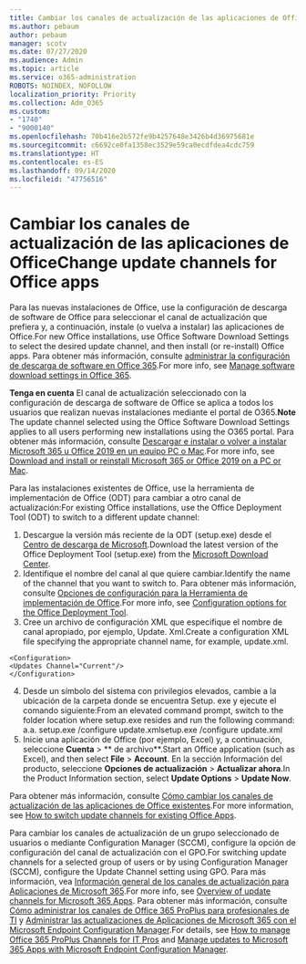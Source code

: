 ```yaml
---
title: Cambiar los canales de actualización de las aplicaciones de Office
ms.author: pebaum
author: pebaum
manager: scotv
ms.date: 07/27/2020
ms.audience: Admin
ms.topic: article
ms.service: o365-administration
ROBOTS: NOINDEX, NOFOLLOW
localization_priority: Priority
ms.collection: Adm_O365
ms.custom:
- "1740"
- "9000140"
ms.openlocfilehash: 70b416e2b572fe9b4257648e3426b4d36975681e
ms.sourcegitcommit: c6692ce0fa1358ec3529e59ca0ecdfdea4cdc759
ms.translationtype: HT
ms.contentlocale: es-ES
ms.lasthandoff: 09/14/2020
ms.locfileid: "47756516"
---
```

# <a name="change-update-channels-for-office-apps"></a><span data-ttu-id="4c69a-102">Cambiar los canales de actualización de las aplicaciones de Office</span><span class="sxs-lookup"><span data-stu-id="4c69a-102">Change update channels for Office apps</span></span>

<span data-ttu-id="4c69a-103">Para las nuevas instalaciones de Office, use la configuración de descarga de software de Office para seleccionar el canal de actualización que prefiera y, a continuación, instale (o vuelva a instalar) las aplicaciones de Office.</span><span class="sxs-lookup"><span data-stu-id="4c69a-103">For new Office installations, use Office Software Download Settings to select the desired update channel, and then install (or re-install) Office apps.</span></span> <span data-ttu-id="4c69a-104">Para obtener más información, consulte [administrar la configuración de descarga de software en Office 365](https://docs.microsoft.com/deployoffice/manage-software-download-settings-office-365).</span><span class="sxs-lookup"><span data-stu-id="4c69a-104">For more info, see [Manage software download settings in Office 365](https://docs.microsoft.com/deployoffice/manage-software-download-settings-office-365).</span></span> 

<span data-ttu-id="4c69a-105">**Tenga en cuenta** El canal de actualización seleccionado con la configuración de descarga de software de Office se aplica a todos los usuarios que realizan nuevas instalaciones mediante el portal de O365.</span><span class="sxs-lookup"><span data-stu-id="4c69a-105">**Note** The update channel selected using the Office Software Download Settings applies to all users performing new installations using the O365 portal.</span></span> <span data-ttu-id="4c69a-106">Para obtener más información, consulte [Descargar e instalar o volver a instalar Microsoft 365 u Office 2019 en un equipo PC o Mac](https://support.microsoft.com/office/download-and-install-or-reinstall-microsoft-365-or-office-2019-on-a-pc-or-mac-4414eaaf-0478-48be-9c42-23adc4716658).</span><span class="sxs-lookup"><span data-stu-id="4c69a-106">For more info, see [Download and install or reinstall Microsoft 365 or Office 2019 on a PC or Mac](https://support.microsoft.com/office/download-and-install-or-reinstall-microsoft-365-or-office-2019-on-a-pc-or-mac-4414eaaf-0478-48be-9c42-23adc4716658).</span></span>   

<span data-ttu-id="4c69a-107">Para las instalaciones existentes de Office, use la herramienta de implementación de Office (ODT) para cambiar a otro canal de actualización:</span><span class="sxs-lookup"><span data-stu-id="4c69a-107">For existing Office installations, use the Office Deployment Tool (ODT) to switch to a different update channel:</span></span>  

1. <span data-ttu-id="4c69a-108">Descargue la versión más reciente de la ODT (setup.exe) desde el [Centro de descarga de Microsoft](https://go.microsoft.com/fwlink/p/?LinkID=626065).</span><span class="sxs-lookup"><span data-stu-id="4c69a-108">Download the latest version of the Office Deployment Tool (setup.exe) from the [Microsoft Download Center](https://go.microsoft.com/fwlink/p/?LinkID=626065).</span></span>
2. <span data-ttu-id="4c69a-109">Identifique el nombre del canal al que quiere cambiar.</span><span class="sxs-lookup"><span data-stu-id="4c69a-109">Identify the name of the channel that you want to switch to.</span></span> <span data-ttu-id="4c69a-110">Para obtener más información, consulte [Opciones de configuración para la Herramienta de implementación de Office](https://docs.microsoft.com/DeployOffice/configuration-options-for-the-office-2016-deployment-tool#channel-attribute-part-of-add-element).</span><span class="sxs-lookup"><span data-stu-id="4c69a-110">For more info, see [Configuration options for the Office Deployment Tool](https://docs.microsoft.com/DeployOffice/configuration-options-for-the-office-2016-deployment-tool#channel-attribute-part-of-add-element).</span></span>
3. <span data-ttu-id="4c69a-111">Cree un archivo de configuración XML que especifique el nombre de canal apropiado, por ejemplo, Update. Xml.</span><span class="sxs-lookup"><span data-stu-id="4c69a-111">Create a configuration XML file specifying the appropriate channel name, for example, update.xml.</span></span>  

`<Configuration>`<br>
`<Updates Channel="Current"/>`<br>
`</Configuration>`<br>

4. <span data-ttu-id="4c69a-112">Desde un símbolo del sistema con privilegios elevados, cambie a la ubicación de la carpeta donde se encuentra Setup. exe y ejecute el comando siguiente:</span><span class="sxs-lookup"><span data-stu-id="4c69a-112">From an elevated command prompt, switch to the folder location where setup.exe resides and run the following command:</span></span>  
    <span data-ttu-id="4c69a-113">a.</span><span class="sxs-lookup"><span data-stu-id="4c69a-113">a.</span></span> <span data-ttu-id="4c69a-114">setup.exe /configure update.xml</span><span class="sxs-lookup"><span data-stu-id="4c69a-114">setup.exe /configure update.xml</span></span>
5. <span data-ttu-id="4c69a-115">Inicie una aplicación de Office (por ejemplo, Excel) y, a continuación, seleccione **Cuenta** > \*\* de archivo\*\*.</span><span class="sxs-lookup"><span data-stu-id="4c69a-115">Start an Office application (such as Excel), and then select **File** > **Account**.</span></span> <span data-ttu-id="4c69a-116">En la sección Información del producto, seleccione **Opciones de actualización** > **Actualizar ahora**.</span><span class="sxs-lookup"><span data-stu-id="4c69a-116">In the Product Information section, select **Update Options** > **Update Now**.</span></span>

<span data-ttu-id="4c69a-117">Para obtener más información, consulte [Cómo cambiar los canales de actualización de las aplicaciones de Office existentes](https://support.microsoft.com/help/3185078/how-to-switch-from-semi-annual-channel-to-monthly-channel).</span><span class="sxs-lookup"><span data-stu-id="4c69a-117">For more information, see [How to switch update channels for existing Office Apps](https://support.microsoft.com/help/3185078/how-to-switch-from-semi-annual-channel-to-monthly-channel).</span></span> 

<span data-ttu-id="4c69a-118">Para cambiar los canales de actualización de un grupo seleccionado de usuarios o mediante Configuration Manager (SCCM), configure la opción de configuración del canal de actualización con el GPO.</span><span class="sxs-lookup"><span data-stu-id="4c69a-118">For switching update channels for a selected group of users or by using Configuration Manager (SCCM), configure the Update Channel setting using GPO.</span></span> <span data-ttu-id="4c69a-119">Para más información, vea [Información general de los canales de actualización para Aplicaciones de Microsoft 365](https://docs.microsoft.com/deployoffice/overview-update-channels#group-policy).</span><span class="sxs-lookup"><span data-stu-id="4c69a-119">For more info, see [Overview of update channels for Microsoft 365 Apps](https://docs.microsoft.com/deployoffice/overview-update-channels#group-policy).</span></span> <span data-ttu-id="4c69a-120">Para obtener más información, consulte [Cómo administrar los canales de Office 365 ProPlus para profesionales de TI](https://techcommunity.microsoft.com/t5/office-365-blog/how-to-manage-office-365-proplus-channels-for-it-pros/ba-p/795813) y [Administrar las actualizaciones de Aplicaciones de Microsoft 365 con el Microsoft Endpoint Configuration Manager](https://docs.microsoft.com/deployoffice/manage-microsoft-365-apps-updates-configuration-manager).</span><span class="sxs-lookup"><span data-stu-id="4c69a-120">For details, see [How to manage Office 365 ProPlus Channels for IT Pros](https://techcommunity.microsoft.com/t5/office-365-blog/how-to-manage-office-365-proplus-channels-for-it-pros/ba-p/795813) and [Manage updates to Microsoft 365 Apps with Microsoft Endpoint Configuration Manager](https://docs.microsoft.com/deployoffice/manage-microsoft-365-apps-updates-configuration-manager).</span></span>